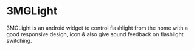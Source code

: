 # 3MGLight
3MGLight is an android widget to control flashlight from the home with a good responsive design, icon &amp; also give sound feedback on flashlight switching.
